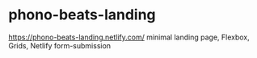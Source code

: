 # phono-beats-landing
https://phono-beats-landing.netlify.com/
minimal landing page, Flexbox, Grids, Netlify form-submission
